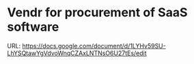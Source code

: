 # Vendr for procurement of SaaS software

URL: https://docs.google.com/document/d/1LYHv59SU-LhYSQtawYgVdvoWnqCZAxLNTNsO6U27tEs/edit
